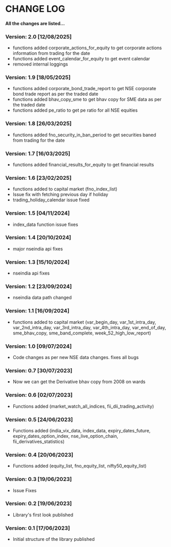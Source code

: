 # CHANGE LOG
#### All the changes are listed...
### Version: 2.0 [12/08/2025]
* functions added corporate_actions_for_equity to get corporate actions information from trading for the date
* functions added event_calendar_for_equity to get event calendar
* removed internal loggings

### Version: 1.9 [18/05/2025]
* functions added corporate_bond_trade_report to get NSE corporate bond trade report as per the traded date
* functions added bhav_copy_sme to get bhav copy for SME data as per the traded date
* functions added pe_ratio to get pe ratio for all NSE equities

### Version: 1.8 [26/03/2025]
* functions added fno_security_in_ban_period to get securities baned from trading for the date

### Version: 1.7 [16/03/2025]
* functions added financial_results_for_equity to get financial results

### Version: 1.6 [23/02/2025]
* functions added to capital market (fno_index_list)
* Issue fix with fetching previous day if holiday
* trading_holiday_calendar issue fixed

### Version: 1.5 [04/11/2024]
* index_data function issue fixes

### Version: 1.4 [20/10/2024]
* major nseindia api fixes

### Version: 1.3 [15/10/2024]
* nseindia api fixes

### Version: 1.2 [23/09/2024]
* nseindia data path changed

### Version: 1.1 [16/09/2024]
* functions added to capital market (var_begin_day, var_1st_intra_day, var_2nd_intra_day, var_3rd_intra_day, var_4th_intra_day, var_end_of_day, sme_bhav_copy, sme_band_complete, week_52_high_low_report)

### Version: 1.0 [09/07/2024]
* Code changes as per new NSE data changes. fixes all bugs

### Version: 0.7 [30/07/2023]
* Now we can get the Derivative bhav copy from 2008 on wards

### Version: 0.6 [02/07/2023]
* Functions added (market_watch_all_indices, fii_dii_trading_activity)

### Version: 0.5 [24/06/2023]
* Functions added (india_vix_data, index_data, expiry_dates_future, expiry_dates_option_index, nse_live_option_chain, fii_derivatives_statistics)

### Version: 0.4 [20/06/2023]
* Functions added (equity_list, fno_equity_list, nifty50_equity_list)

### Version: 0.3 [19/06/2023]
* Issue Fixes

### Version: 0.2 [19/06/2023]
* Library's first look published

### Version: 0.1 [17/06/2023]
* Initial structure of the library published 
